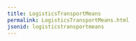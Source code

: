 ```yaml
---
title: LogisticsTransportMeans
permalink: LogisticsTransportMeans.html
jsonid: logisticstransportmeans
---
```

